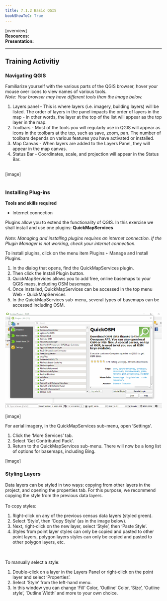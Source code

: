 ```yaml
---
title: 7.1.2 Basic QGIS
bookShowToC: True
---
```


[overview] <br>
**Resources:** <br>
**Presentation:** <br>


*** 
## Training Activitiy

### Navigating QGIS

Familiarize yourself with the various parts of the QGIS browser, hover your mouse over icons to view names of various tools. 
<br> *Note: Your browser may have different tools than the image below.*

1. Layers panel - This is where layers (i.e. imagery, building layers) will be listed. The order of layers in the panel impacts the order of layers in the map - in other words, the layer at the top of the list will appear as the top layer in the map. 
1. Toolbars - Most of the tools you will regularly use in QGIS will appear as icons in the toolbars at the top, such as save, zoom, pan. The number of toolbars depends on various features you have activated or installed. 
1. Map Canvas  - When layers are added to the Layers Panel, they will appear in the map canvas. 
1. Status Bar - Coordinates, scale, and projection will appear in the Status Bar. 

<br>
[image]
<br><br>

### Installing Plug-ins
**Tools and skills required**

*   Internet connection

Plugins allow you to extend the functionality of QGIS. In this exercise we shall install and use one plugins: **QuickMapServices**
<br><br> *Note: Managing and installing plugins requires an internet connection. If the Plugin Manager is not working, check your internet connection.*

To install plugins, click on the menu item Plugins ‣ Manage and Install Plugins. 

1. In the dialog that opens, find the QuickMapServices plugin. 
1. Then click the Install Plugin button.
1. QuickMapServices allows you to add free, online basemaps to your QGIS maps, including OSM basemaps. 
1. Once installed, QuickMapServices can be accessed in the top menu Web ‣ QuickMapServices
1. In the QuickMapServices sub-menu, several types of basemaps can be accessed including OSM. 

![](content/images/basic_qgis/installing_plugins_full_quickmapservices.gif)

[image]

For aerial imagery, in the QuickMapServices sub-menu, open ‘Settings’.

1. Click the ‘More Services’ tab. 
1. Select ‘Get Contributed Pack’. 
1. Return to the QuickMapServices sub-menu. There will now be a long list of options for basemaps, including Bing. 

[image]

### Styling Layers
Data layers can be styled in two ways: copying from other layers in the project, and opening the properties tab. For this purpose, we recommend copying the style from the previous data layers. 
<br><br>To copy styles:

1. Right-click on any of the previous census data layers (styled green).
1. Select ‘Style’, then ‘Copy Style’ (as in the image below). 
1. Next, right-click on the new layer, select ‘Style’, then ‘Paste Style’. 
1. Styles from point layer styles can only be copied and pasted to other point layers, polygon layers styles can only be copied and pasted to other polygon layers, etc. 

<br><br>To manually select a style: 

1. Double-click on a layer in the Layers Panel or right-click on the point layer and select ‘Properties’. 
1. Select ‘Style’ from the left-hand menu.
1. In this window you can change ‘Fill’ Color, ‘Outline’ Color, ‘Size’, ‘Outline style’, ‘Outline Width’ and more to your own choice. 
